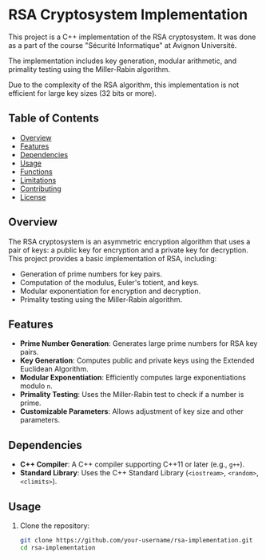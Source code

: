 # RSA Cryptosystem Implementation

This project is a C++ implementation of the RSA cryptosystem. It was done as a part of the course "Sécurité Informatique" at Avignon Université.

The implementation includes key generation, modular arithmetic, and primality testing using the Miller-Rabin algorithm.

Due to the complexity of the RSA algorithm, this implementation is not efficient for large key sizes (32 bits or more).

## Table of Contents
- [Overview](#overview)
- [Features](#features)
- [Dependencies](#dependencies)
- [Usage](#usage)
- [Functions](#functions)
- [Limitations](#limitations)
- [Contributing](#contributing)
- [License](#license)

## Overview

The RSA cryptosystem is an asymmetric encryption algorithm that uses a pair of keys: a public key for encryption and a private key for decryption. This project provides a basic implementation of RSA, including:

- Generation of prime numbers for key pairs.
- Computation of the modulus, Euler's totient, and keys.
- Modular exponentiation for encryption and decryption.
- Primality testing using the Miller-Rabin algorithm.

## Features

- **Prime Number Generation**: Generates large prime numbers for RSA key pairs.
- **Key Generation**: Computes public and private keys using the Extended Euclidean Algorithm.
- **Modular Exponentiation**: Efficiently computes large exponentiations modulo `n`.
- **Primality Testing**: Uses the Miller-Rabin test to check if a number is prime.
- **Customizable Parameters**: Allows adjustment of key size and other parameters.

## Dependencies

- **C++ Compiler**: A C++ compiler supporting C++11 or later (e.g., `g++`).
- **Standard Library**: Uses the C++ Standard Library (`<iostream>`, `<random>`, `<climits>`).

## Usage

1. Clone the repository:
   ```bash
   git clone https://github.com/your-username/rsa-implementation.git
   cd rsa-implementation